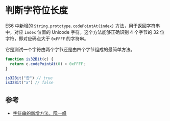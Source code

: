 # 判断字符位长度

ES6 中新增的 `String.prototype.codePointAt(index)` 方法，用于返回字符串中，对应 `index` 位置的 Unicode 字符。这个方法能够正确识别 4 个字节的 32 位字符，即对应码点大于 `0xFFFF` 的字符串。

它是测试一个字符由两个字节还是由四个字节组成的最简单方法。

```javascript
function is32Bit(c) {
  return c.codePointAt(0) > 0xFFFF;
}

is32Bit("𠮷") // true
is32Bit("a") // false
```

## 参考

- [字符串的新增方法，阮一峰](https://es6.ruanyifeng.com/#docs/string-methods)
